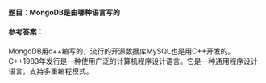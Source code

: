 #### **题目**：MongoDB是由哪种语言写的

#### **参考答案**：
MongoDB用c++编写的，流行的开源数据库MySQL也是用C++开发的。C++1983年发行是一种使用广泛的计算机程序设计语言。它是一种通用程序设计语言，支持多重编程模式。

